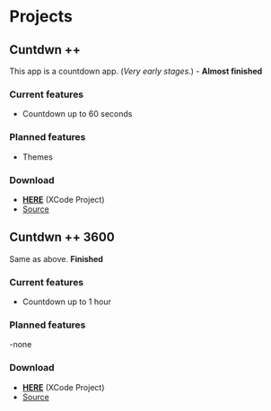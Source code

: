 # Projects

## Cuntdwn ++

This app is a countdown app. (_Very early stages._) - **Almost finished**

### Current features

- Countdown up to 60 seconds

### Planned features

- Themes

### Download

- [**HERE**](https://github.com/Samplasion/Countdown-app/releases/tag/0.1.0) (XCode Project)
- [Source](https://github.com/Samplasion/Countdown-app)



## Cuntdwn ++ 3600

Same as above. **Finished**

### Current features

- Countdown up to 1 hour

### Planned features

-none

### Download

- [**HERE**](https://github.com/Samplasion/Countdown-app/releases/tag/0.1.0-plus) (XCode Project)
- [Source](https://github.com/Samplasion/Countdown-app)
